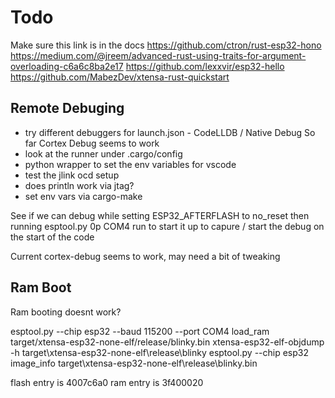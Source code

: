 # Todo

Make sure this link is in the docs
https://github.com/ctron/rust-esp32-hono
https://medium.com/@jreem/advanced-rust-using-traits-for-argument-overloading-c6a6c8ba2e17
https://github.com/lexxvir/esp32-hello
https://github.com/MabezDev/xtensa-rust-quickstart


## Remote Debuging

  * try different debuggers for launch.json - CodeLLDB / Native Debug
    So far Cortex Debug seems to work
  * look at the runner under .cargo/config
  * python wrapper to set the env variables for vscode
  * test the jlink ocd setup
  * does println work via jtag?
  * set env vars via cargo-make

See if we can debug while setting ESP32_AFTERFLASH to no_reset
then running esptool.py 0p COM4 run to start it up
to capure / start the debug on the start of the code

Current cortex-debug seems to work, may need a bit of tweaking


## Ram Boot

Ram booting doesnt work?

esptool.py --chip esp32 --baud 115200 --port COM4 load_ram target/xtensa-esp32-none-elf/release/blinky.bin
xtensa-esp32-elf-objdump -h target\xtensa-esp32-none-elf\release\blinky
esptool.py --chip esp32 image_info target\xtensa-esp32-none-elf\release\blinky.bin

flash entry is 4007c6a0
ram entry is   3f400020
